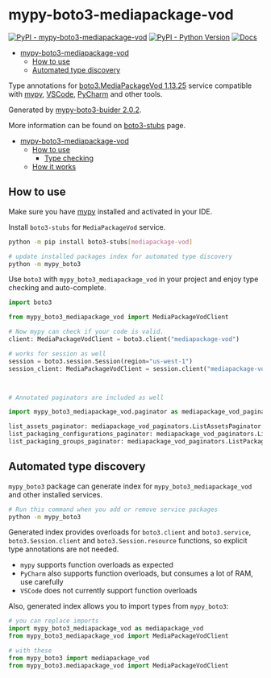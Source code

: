 # mypy-boto3-mediapackage-vod

[![PyPI - mypy-boto3-mediapackage-vod](https://img.shields.io/pypi/v/mypy-boto3-mediapackage-vod.svg?color=blue)](https://pypi.org/project/mypy-boto3-mediapackage-vod)
[![PyPI - Python Version](https://img.shields.io/pypi/pyversions/mypy-boto3-mediapackage-vod.svg?color=blue)](https://pypi.org/project/mypy-boto3-mediapackage-vod)
[![Docs](https://img.shields.io/readthedocs/mypy-boto3-builder.svg?color=blue)](https://mypy-boto3-builder.readthedocs.io/)

- [mypy-boto3-mediapackage-vod](#mypy-boto3-mediapackage-vod)
  - [How to use](#how-to-use)
  - [Automated type discovery](#automated-type-discovery)


Type annotations for
[boto3.MediaPackageVod 1.13.25](https://boto3.amazonaws.com/v1/documentation/api/1.13.25/reference/services/mediapackage-vod.html#MediaPackageVod) service
compatible with [mypy](https://github.com/python/mypy), [VSCode](https://code.visualstudio.com/),
[PyCharm](https://www.jetbrains.com/pycharm/) and other tools.

Generated by [mypy-boto3-buider 2.0.2](https://github.com/vemel/mypy_boto3_builder).

More information can be found on [boto3-stubs](https://pypi.org/project/boto3-stubs/) page.

- [mypy-boto3-mediapackage-vod](#mypy-boto3-mediapackage-vod)
  - [How to use](#how-to-use)
    - [Type checking](#type-checking)
  - [How it works](#how-it-works)

## How to use

Make sure you have [mypy](https://github.com/python/mypy) installed and activated in your IDE.

Install `boto3-stubs` for `MediaPackageVod` service.

```bash
python -m pip install boto3-stubs[mediapackage-vod]

# update installed packages index for automated type discovery
python -m mypy_boto3
```

Use `boto3` with `mypy_boto3_mediapackage_vod` in your project and enjoy type checking and auto-complete.

```python
import boto3

from mypy_boto3_mediapackage_vod import MediaPackageVodClient

# Now mypy can check if your code is valid.
client: MediaPackageVodClient = boto3.client("mediapackage-vod")

# works for session as well
session = boto3.session.Session(region="us-west-1")
session_client: MediaPackageVodClient = session.client("mediapackage-vod")



# Annotated paginators are included as well

import mypy_boto3_mediapackage_vod.paginator as mediapackage_vod_paginators

list_assets_paginator: mediapackage_vod_paginators.ListAssetsPaginator = client.get_paginator("list_assets")
list_packaging_configurations_paginator: mediapackage_vod_paginators.ListPackagingConfigurationsPaginator = client.get_paginator("list_packaging_configurations")
list_packaging_groups_paginator: mediapackage_vod_paginators.ListPackagingGroupsPaginator = client.get_paginator("list_packaging_groups")
```

## Automated type discovery

`mypy_boto3` package can generate index for `mypy_boto3_mediapackage_vod` and other installed services.

```bash
# Run this command when you add or remove service packages
python -m mypy_boto3
```

Generated index provides overloads for `boto3.client` and `boto3.service`,
`boto3.Session.client` and `boto3.Session.resource` functions,
so explicit type annotations are not needed.

- `mypy` supports function overloads as expected
- `PyCharm` also supports function overloads, but consumes a lot of RAM, use carefully
- `VSCode` does not currently support function overloads

Also, generated index allows you to import types from `mypy_boto3`:

```python
# you can replace imports
import mypy_boto3_mediapackage_vod as mediapackage_vod
from mypy_boto3_mediapackage_vod import MediaPackageVodClient

# with these
from mypy_boto3 import mediapackage_vod
from mypy_boto3.mediapackage_vod import MediaPackageVodClient
```